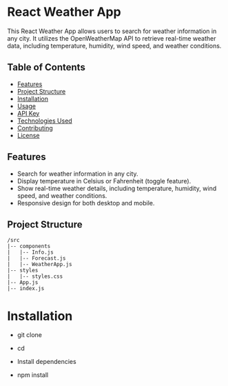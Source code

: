 # React Weather App

This React Weather App allows users to search for weather information in any city. It utilizes the OpenWeatherMap API to retrieve real-time weather data, including temperature, humidity, wind speed, and weather conditions.

## Table of Contents

- [Features](#features)
- [Project Structure](#project-structure)
- [Installation](#installation)
- [Usage](#usage)
- [API Key](#api-key)
- [Technologies Used](#technologies-used)
- [Contributing](#contributing)
- [License](#license)

## Features

- Search for weather information in any city.
- Display temperature in Celsius or Fahrenheit (toggle feature).
- Show real-time weather details, including temperature, humidity, wind speed, and weather conditions.
- Responsive design for both desktop and mobile.

## Project Structure

```plaintext
/src
|-- components
|   |-- Info.js
|   |-- Forecast.js
|   |-- WeatherApp.js
|-- styles
|   |-- styles.css
|-- App.js
|-- index.js

```

# Installation 

 - git clone <repository-url>
 - cd <project-folder>

 - Install dependencies 
 - npm install 
